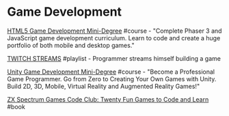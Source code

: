 # Game Development

[HTML5 Game Development Mini-Degree](https://academy.zenva.com/product/html5-game-phaser-mini-degree/) \#course - "Complete Phaser 3 and JavaScript game development curriculum. Learn to code and create a huge portfolio of both mobile and desktop games."

[TWITCH STREAMS](https://www.youtube.com/playlist?list=PLtFQYFCClyEygw6h9OInkEDoymLV26vkF) \#playlist - Programmer streams himself building a game

[Unity Game Development Mini-Degree](https://academy.zenva.com/product/unity-game-development-mini-degree/) \#course - "Become a Professional Game Programmer. Go from Zero to Creating Your Own Games with Unity. Build 2D, 3D, Mobile, Virtual Reality and Augmented Reality Games!"

[ZX Spectrum Games Code Club: Twenty Fun Games to Code and Learn](https://www.goodreads.com/book/show/28288701-zx-spectrum-games-code-club) \#book


